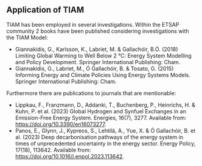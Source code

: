 ## Application of TIAM

TIAM has been employed in several investigations. Within the ETSAP community 2 books have been published  considering investigations with the TIAM Model:

- Giannakidis, G., Karlsson, K., Labriet, M. & Gallachóir, B.Ó. (2018) Limiting Global Warming to Well Below 2 °C: Energy System Modelling and Policy Development. Springer International Publishing: Cham.
- Giannakidis, G., Labriet, M., Ó Gallachóir, B. & Tosato, G. (2015) Informing Energy and Climate Policies Using Energy Systems Models. Springer International Publishing: Cham.

Furthermore there are publications to journals that are mentionable:

- Lippkau, F., Franzmann, D., Addanki, T., Buchenberg, P., Heinrichs, H. & Kuhn, P. et al. (2023) Global Hydrogen and Synfuel Exchanges in an Emission-Free Energy System. Energies, 16(7), 3277. Available from: https://doi.org/10.3390/en16073277.
- Panos, E., Glynn, J., Kypreos, S., Lehtilä, A., Yue, X. & Ó Gallachóir, B. et al. (2023) Deep decarbonisation pathways of the energy system in times of unprecedented uncertainty in the energy sector. Energy Policy, 17(18), 113642. Available from: https://doi.org/10.1016/j.enpol.2023.113642.
